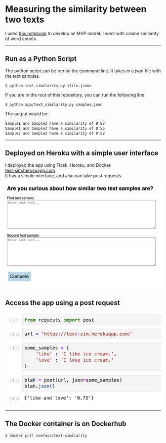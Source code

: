 # Measuring the similarity between two texts

I used [this notebook](testing/test-text-sim.ipynb) to develop an MVP model. I went with cosine similarity of word counts.

---
## Run as a Python Script
The python script can be ran on the command line. It takes in a json file with the text samples.

```
$ python text_similarity.py <file.json>
```
If you are in the root of this repository, you can run the following line.
```
$ python app/text_similarity.py samples.json
```
The output would be:
```
Sample1 and Sample2 have a similarity of 0.89
Sample1 and Sample3 have a similarity of 0.56
Sample2 and Sample3 have a similarity of 0.58
```
---
## Deployed on Heroku with a simple user interface  
I deployed the app using Flask, Heroku, and Docker.  
[text-sim.herokuapp.com](text-sim.herokuapp.com)  
It has a simple interface, and also can take post requests.
 
![text sim app](images/text-sim-app.png)


## Access the app using a post request

![api test](images/api-text-img.png "API test using some text in a json")


---
## The Docker container is on Dockerhub
```
$ docker pull neefasa/text-similarity
```